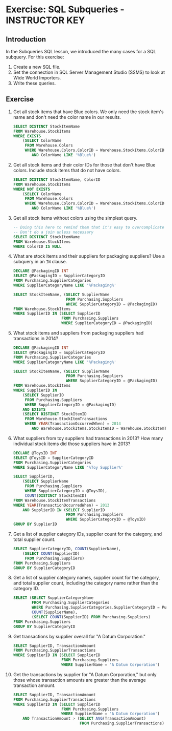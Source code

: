 # Exercise: SQL Subqueries - INSTRUCTOR KEY

## Introduction

In the Subqueries SQL lesson, we introduced the many cases for a SQL subquery. For this exercise:

1. Create a new SQL file.
1. Set the connection in SQL Server Management Studio (SSMS) to look at Wide World Importers.
1. Write these queries.

## Exercise

1. Get all stock items that have Blue colors. We only need the stock item's name and don't need the color name in our results.

    ```sql
    SELECT DISTINCT StockItemName
    FROM Warehouse.StockItems
    WHERE EXISTS
        (SELECT ColorName
         FROM Warehouse.Colors
         WHERE Warehouse.Colors.ColorID = Warehouse.StockItems.ColorID
            AND ColorName LIKE '%Blue%')
    ```

2. Get all stock items and their color IDs for those that don't have Blue colors. Include stock items that do not have colors.

    ```sql
    SELECT DISTINCT StockItemName, ColorID
    FROM Warehouse.StockItems
    WHERE NOT EXISTS
        (SELECT ColorName
         FROM Warehouse.Colors
         WHERE Warehouse.Colors.ColorID = Warehouse.StockItems.ColorID
            AND ColorName LIKE '%Blue%')
    ```

3. Get all stock items without colors using the simplest query.

    ```sql
    -- Doing this here to remind them that it's easy to overcomplicate queries
    -- Don't do a join unless necessary
    SELECT DISTINCT StockItemName
    FROM Warehouse.StockItems
    WHERE ColorID IS NULL
    ```

4. What are stock items and their suppliers for packaging suppliers? Use a subquery in an `IN` clause.

    ```sql
    DECLARE @PackagingID INT
    SELECT @PackagingID = SupplierCategoryID
    FROM Purchasing.SupplierCategories
    WHERE SupplierCategoryName LIKE '%Packaging%'

    SELECT StockItemName, (SELECT SupplierName
                           FROM Purchasing.Suppliers
                           WHERE SupplierCategoryID = @PackagingID)
    FROM Warehouse.StockItems
    WHERE SupplierID IN (SELECT SupplierID
                         FROM Purchasing.Suppliers
                         WHERE SupplierCategoryID = @PackagingID)
    ```

5. What stock items and suppliers from packaging suppliers had transactions in 2014?

    ```sql
    DECLARE @PackagingID INT
    SELECT @PackagingID = SupplierCategoryID
    FROM Purchasing.SupplierCategories
    WHERE SupplierCategoryName LIKE '%Packaging%'

    SELECT StockItemName, (SELECT SupplierName 
                           FROM Purchasing.Suppliers
                           WHERE SupplierCategoryID = @PackagingID)
    FROM Warehouse.StockItems
    WHERE SupplierID IN
        (SELECT SupplierID
         FROM Purchasing.Suppliers
         WHERE SupplierCategoryID = @PackagingID)
        AND EXISTS
        (SELECT DISTINCT StockItemID
         FROM Warehouse.StockItemTransactions
         WHERE YEAR(TransactionOccurredWhen) = 2014
            AND Warehouse.StockItems.StockItemID = Warehouse.StockItemTransactions.StockItemID)
    ```

6. What suppliers from toy suppliers had transactions in 2013? How many individual stock items did those suppliers have in 2013?

    ```sql
    DECLARE @ToysID INT
    SELECT @ToysID = SupplierCategoryID
    FROM Purchasing.SupplierCategories
    WHERE SupplierCategoryName LIKE '%Toy Supplier%'

    SELECT SupplierID,
        (SELECT SupplierName
         FROM Purchasing.Suppliers
         WHERE SupplierCategoryID = @ToysID),
         COUNT(DISTINCT StockItemID)
    FROM Warehouse.StockItemTransactions
    WHERE YEAR(TransactionOccurredWhen) = 2013
        AND SupplierID IN (SELECT SupplierID
                           FROM Purchasing.Suppliers
                           WHERE SupplierCategoryID = @ToysID)
    GROUP BY SupplierID
    ```

7. Get a list of supplier category IDs, supplier count for the category, and total supplier count.

    ```sql
    SELECT SupplierCategoryID, COUNT(SupplierName),
        (SELECT COUNT(SupplierID)
         FROM Purchasing.Suppliers)
    FROM Purchasing.Suppliers
    GROUP BY SupplierCategoryID
    ```

8. Get a list of supplier category names, supplier count for the category, and total supplier count, including the category name rather than the category ID.

    ```sql
    SELECT (SELECT SupplierCategoryName
            FROM Purchasing.SupplierCategories
            WHERE Purchasing.SupplierCategories.SupplierCategoryID = Purchasing.Suppliers.SupplierCategoryID),
            COUNT(SupplierName),
            (SELECT COUNT(SupplierID) FROM Purchasing.Suppliers)
    FROM Purchasing.Suppliers
    GROUP BY SupplierCategoryID
    ```

9. Get transactions by supplier overall for "A Datum Corporation."

    ```sql
    SELECT SupplierID, TransactionAmount
    FROM Purchasing.SupplierTransactions
    WHERE SupplierID IN (SELECT SupplierID
                         FROM Purchasing.Suppliers
                         WHERE SupplierName = 'A Datum Corporation')
    ```

10. Get the transactions by supplier for "A Datum Corporation," but only those whose transaction amounts are greater than the average transaction amount.

    ```sql
    SELECT SupplierID, TransactionAmount
    FROM Purchasing.SupplierTransactions
    WHERE SupplierID IN (SELECT SupplierID
                         FROM Purchasing.Suppliers
                         WHERE SupplierName = 'A Datum Corporation')
        AND TransactionAmount > (SELECT AVG(TransactionAmount)
                                 FROM Purchasing.SupplierTransactions)
    ```
